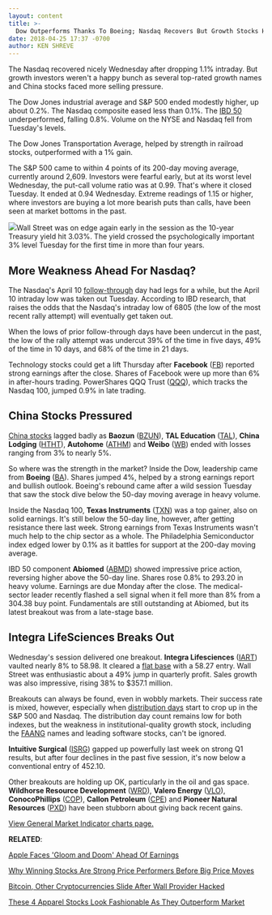 ```yaml
---
layout: content
title: >-
  Dow Outperforms Thanks To Boeing; Nasdaq Recovers But Growth Stocks Hit Hard
date: 2018-04-25 17:37 -0700
author: KEN SHREVE
---
```






The Nasdaq recovered nicely Wednesday after dropping 1.1% intraday. But growth investors weren't a happy bunch as several top-rated growth names and China stocks faced more selling pressure.




The Dow Jones industrial average and S&P 500 ended modestly higher, up about 0.2%. The Nasdaq composite eased less than 0.1%. The [IBD 50](https://www.investors.com/stock-lists/ibd-50/ibd-50-performance/) underperformed, falling 0.8%. Volume on the NYSE and Nasdaq fell from Tuesday's levels.


The Dow Jones Transportation Average, helped by strength in railroad stocks, outperformed with a 1% gain.


The S&P 500 came to within 4 points of its 200-day moving average, currently around 2,609. Investors were fearful early, but at its worst level Wednesday, the put-call volume ratio was at 0.99. That's where it closed Tuesday. It ended at 0.94 Wednesday. Extreme readings of 1.15 or higher, where investors are buying a lot more bearish puts than calls, have been seen at market bottoms in the past.


![](https://www.investors.com/wp-content/uploads/2018/04/MP042518-220x300.png)Wall Street was on edge again early in the session as the 10-year Treasury yield hit 3.03%. The yield crossed the psychologically important 3% level Tuesday for the first time in more than four years.


More Weakness Ahead For Nasdaq?
-------------------------------


The Nasdaq's April 10 [follow-through](http://www.investors.com/ibd-university/market-timing/market-bottoms/) day had legs for a while, but the April 10 intraday low was taken out Tuesday. According to IBD research, that raises the odds that the Nasdaq's intraday low of 6805 (the low of the most recent rally attempt) will eventually get taken out.


When the lows of prior follow-through days have been undercut in the past, the low of the rally attempt was undercut 39% of the time in five days, 49% of the time in 10 days, and 68% of the time in 21 days.


Technology stocks could get a lift Thursday after **Facebook** ([FB](https://research.investors.com/quote.aspx?symbol=FB)) reported strong earnings after the close. Shares of Facebook were up more than 6% in after-hours trading. PowerShares QQQ Trust ([QQQ](https://research.investors.com/quote.aspx?symbol=QQQ)), which tracks the Nasdaq 100, jumped 0.9% in late trading.


China Stocks Pressured
----------------------


[China stocks](https://www.investors.com/news/best-chinese-stocks-to-buy-and-watch/) lagged badly as **Baozun** ([BZUN](https://research.investors.com/quote.aspx?symbol=BZUN)), **TAL Education** ([TAL](https://research.investors.com/quote.aspx?symbol=TAL)), **China Lodging** ([HTHT](https://research.investors.com/quote.aspx?symbol=HTHT)), **Autohome** ([ATHM](https://research.investors.com/quote.aspx?symbol=ATHM)) and **Weibo** ([WB](https://research.investors.com/quote.aspx?symbol=WB)) ended with losses ranging from 3% to nearly 5%.


So where was the strength in the market? Inside the Dow, leadership came from **Boeing** ([BA](https://research.investors.com/quote.aspx?symbol=BA)). Shares jumped 4%, helped by a strong earnings report and bullish outlook. Boeing's rebound came after a wild session Tuesday that saw the stock dive below the 50-day moving average in heavy volume.


Inside the Nasdaq 100, **Texas Instruments** ([TXN](https://research.investors.com/quote.aspx?symbol=TXN)) was a top gainer, also on solid earnings. It's still below the 50-day line, however, after getting resistance there last week. Strong earnings from Texas Instruments wasn't much help to the chip sector as a whole. The Philadelphia Semiconductor index edged lower by 0.1% as it battles for support at the 200-day moving average.


IBD 50 component **Abiomed** ([ABMD](https://research.investors.com/quote.aspx?symbol=ABMD)) showed impressive price action, reversing higher above the 50-day line. Shares rose 0.8% to 293.20 in heavy volume. Earnings are due Monday after the close. The medical-sector leader recently flashed a sell signal when it fell more than 8% from a 304.38 buy point. Fundamentals are still outstanding at Abiomed, but its latest breakout was from a late-stage base.


Integra LifeSciences Breaks Out
-------------------------------


Wednesday's session delivered one breakout. **Integra Lifesciences** ([IART](https://research.investors.com/quote.aspx?symbol=IART)) vaulted nearly 8% to 58.98. It cleared a [flat base](https://www.investors.com/ibd-university/how-to-buy/common-patterns-3/) with a 58.27 entry. Wall Street was enthusiastic about a 49% jump in quarterly profit. Sales growth was also impressive, rising 38% to $357.1 million.


Breakouts can always be found, even in wobbly markets. Their success rate is mixed, however, especially when [distribution days](http://www.investors.com/ibd-university/market-timing/market-tops/) start to crop up in the S&P 500 and Nasdaq. The distribution day count remains low for both indexes, but the weakness in institutional-quality growth stock, including the [FAANG](http://www.investors.com/news/technology/fang-stocks-news-quotes-facebook-amazon-netflix-google/) names and leading software stocks, can't be ignored.


**Intuitive Surgical** ([ISRG](https://research.investors.com/quote.aspx?symbol=ISRG)) gapped up powerfully last week on strong Q1 results, but after four declines in the past five session, it's now below a conventional entry of 452.10.


Other breakouts are holding up OK, particularly in the oil and gas space. **Wildhorse Resource Development** ([WRD](https://research.investors.com/quote.aspx?symbol=WRD)), **Valero Energy** ([VLO](https://research.investors.com/quote.aspx?symbol=VLO)), **ConocoPhillips** ([COP](https://research.investors.com/quote.aspx?symbol=COP)), **Callon Petroleum** ([CPE](https://research.investors.com/quote.aspx?symbol=CPE)) and **Pioneer Natural Resources** ([PXD](https://research.investors.com/quote.aspx?symbol=PXD)) have been stubborn about giving back recent gains.


[View General Market Indicator charts page.](https://www.investors.com/wp-content/uploads/2018/04/IBD2504152452GMI.pdf)


**RELATED**:


[Apple Faces 'Gloom and Doom' Ahead Of Earnings](https://www.investors.com/news/technology/click/apple-faces-gloom-doom-q2/)


[Why Winning Stocks Are Strong Price Performers Before Big Price Moves](https://www.investors.com/how-to-invest/investors-corner/top-stocks-show-relative-price-strength/)


[Bitcoin, Other Cryptocurrencies Slide After Wall Provider Hacked](https://www.investors.com/news/bitcoin-ethereum-bitcoincash-cryptocurrency-prices-myetherwallet-hack/)


[These 4 Apparel Stocks Look Fashionable As They Outperform Market](https://www.investors.com/news/abercrombie-american-eagle-guess-burlington-apparel-stocks/) 





